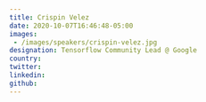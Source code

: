 ```yaml
---
title: Crispin Velez
date: 2020-10-07T16:46:48-05:00
images:
 - /images/speakers/crispin-velez.jpg
designation: Tensorflow Community Lead @ Google
country: 
twitter: 
linkedin: 
github: 
---
```



